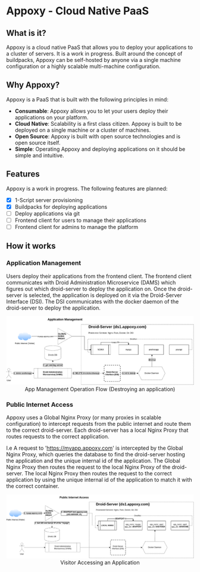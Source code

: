 # Appoxy - Cloud Native PaaS

## What is it?

Appoxy is a cloud native PaaS that allows you to deploy your applications to a cluster of servers. It is a work in progress.
Built around the concept of buildpacks, Appoxy can be self-hosted by anyone via a single machine configuration or a highly scalable multi-machine configuration.


## Why Appoxy?

Appoxy is a PaaS that is built with the following principles in mind:
- **Consumable**: Appoxy allows you to let your users deploy their applications on your platform.
- **Cloud Native**: Scalability is a first class citizen. Appoxy is built to be deployed on a single machine or a cluster of machines.
- **Open Source**: Appoxy is built with open source technologies and is open source itself.
- **Simple**: Operating Appoxy and deploying applications on it should be simple and intuitive.

## Features
Appoxy is a work in progress. The following features are planned:
- [x] 1-Script server provisioning
- [x] Buildpacks for deploying applications
- [ ] Deploy applications via git
- [ ] Frontend client for users to manage their applications
- [ ] Frontend client for admins to manage the platform

## How it works

### Application Management
Users deploy their applications from the frontend client. The frontend client communicates with Droid Administration Microservice (DAMS) which figures out which droid-server to deploy the application on. Once the droid-server is selected, the application is deployed on it via the Droid-Server Interface (DSI). The DSI communicates with the docker daemon of the droid-server to deploy the application.
<div style="text-align: center;">

![](docs/app_management.png)
App Management Operation Flow (Destroying an application)

</div>

### Public Internet Access

Appoxy uses a Global Nginx Proxy (or many proxies in scalable configuration) to intercept requests from the public internet and route them to the correct droid-server. Each droid-server has a local Nginx Proxy that routes requests to the correct application.

I.e A request to 'https://myapp.appoxy.com' is intercepted by the Global Nginx Proxy, which queries the database to find the droid-server hosting the application and the unique internal id of the application. The Global Nginx Proxy then routes the request to the local Nginx Proxy of the droid-server. The local Nginx Proxy then routes the request to the correct application by using the unique internal id of the application to match it with the correct container.

<div style="text-align: center;">

![](docs/public_access.png)
Visitor Accessing an Application
</div>